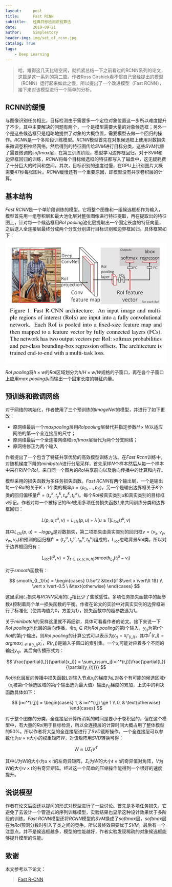```yaml
---
layout:     post
title:      Fast RCNN
subtitle:   经典目标检测识别算法
date:       2019-09-21
author:     Simplestory
header-img: img/set_of_rcnn.jpg
catalog: True
tags:
    - Deep Learning
---
```


> 哈，难得这几天比较空闲，就抓紧总结一下之前看过的RCNN系列的论文，这篇是这一系列的第二篇。作者Ross Girshick看不惯自己曾经提出的模型（RCNN）运行起来如此之慢，所以提出了一个改进模型（Fast RCNN），接下来对该模型进行一个简单的分析。

## RCNN的缓慢

与图像识别任务相比，目标检测由于需要多一个定位对象位置这一步所以难度提升了不少，其中主要解决的问题有两个，一个是模型需要大量的对象候选框；另外一个是这些候选框只是粗略地提供了对象的大概位置，需要模型去做一个回归的操作。$RCNN$是一个多阶段训练模型。$RCNN$模型首先在对象候选框上使用对数损失来微调卷积神经网络，然后得到的特征图传给$SVM$进行目标分类，这些$SVM$代替了需要微调的$softmax$层，在第三训练阶段，模型学习边界框回归。对于$SVM$和边界框回归的训练，$RCNN$将每个目标候选框的特征都写入了磁盘中，这无疑耗费了十分巨大的时间和空间，其次，目标识别的速度过慢，在GPU上识别图片大概需要47秒每张图片。$RCNN$缓慢还有一个重要原因，即模型没有共享卷积层的计算。

## 基本结构

$Fast \ RCNN$是一个单阶段训练的模型。它将整个图像和一组候选框都作为输入，模型首先用一组卷积层和最大池化层对整张图像进行特征提取，再在提取出的特征图上，针对每一个候选框用$RoI \ pooling$池化层提取出一个固定长度的特征向量，之后送入全连接层最终分成两个分支分别进行目标识别和边界框回归。具体框架如下：

![architecture of fast rcnn](https://raw.githubusercontent.com/simplestory/simplestory.github.io/master/img/architecture_of_fastrcnn.png)

$RoI \ pooling$将$h \times w$的$RoI$区域划分为$h/H \times w/W$规格的子窗口，再在各个子窗口上应用$max \ pooling$从而输出一个固定长度的特征向量。

## 预训练和微调网络

对于网络的初始化，作者使用了三个预训练的$ImageNet$的模型，并进行了如下更改：

- 原网络最后一个$max pooling$层用$RoI pooling$层替代并指定参数$H \times W$以适应网络的第一个全连接层的尺寸；
- 原网络最后一个全连接网络和$softmax$层替代为两个分支网络；
- 原网络修正为两个输入

作者提出了一个包含了特征共享优势的高效模型训练方法。在$Fast \ Rcnn$训练中，对随机梯度下降的$minibatch$进行分层采样，首先采样$N$个样本然后从每一个样本中采样$R/N$个$RoI$。来自同一个图片的$RoI$共享前向以及后向传播中的计算和内存。

模型采用的损失函数为多任务损失函数。$Fast \ RCNN$有两个输出层，一个是输出每一个$RoI$的关于$K+1$个类的概率$p=(p_0,\dots,p_K)$，另一个是输出边界框关于$K$个类的回归偏移量$t^k=(t_x^k,t_y^k,t_w^k,t_h^k)$。每个$RoI$被真实类别$u$和真实类别的目标框$v$标记。作者对每一个被标记的$RoI$使用多项任务损失函数$L$来共同训练分类和边界框回归：

$$
L(p,u,t^u,v) = L_{cls}(p,u)+\lambda[u \ge 1]L_{loc}(t^u,v)
$$

其中$L_{cls}(p,u)=-logp_u$是对数损失，第二项损失由真实类别的回归框$v=(v_x,v_y,v_w,v_h)$和预测的回归框$t^u=(t_x^u,t_y^u,t_w^u,t_h^u)$组成的，$L_{loc}$忽略背景$RoI$类，所以对于边界框回归有：

$$
L_{loc}(t^u,v) = \sum_{t \in \{x,y,w,h\}} smooth_{L_1}(t_i^u-v_i)
$$

对于$smooth$函数有：

$$
smooth_{L_1}(x) = \begin{cases}
0.5x^2 &\text{if $\vert x \vert\lt 1$} \\
\vert x \vert-0.5 \ &\text{otherwise}
\end{cases}
$$

这里采用$L_1$损失与$RCNN$采用的$L_2$相比少了些敏感性。多项任务损失函数中的超参数$\lambda$控制着两个单一损失函数的平衡。作者在论文的实验中对真实实例的边界框进行了标准化（使其均值为0，方差为1），损失函数中的超参数选为1。

关于$minibatch$的采样这里就不再细讲，具体可看看作者的论文。接下来说一下$RoI \ pooling$池化层的后向传播，令$x_i \in R$为$RoI \ pooling$的第i个输入，$y_{rj}$为第r个$RoI$的第j个输出，则$RoI \ pooling$的计算公式可以表示为$y_{rj}=x_{i^*(i,j)}$，其中$i^*(r,j)=argmax_{i^'\in R(r,j)}x_i^'$，$R(r,j)$是输入子窗口的索引集。一个$x_i$可能对应着多个不同的输出$y_{rj}$。其后向传播形式为：

$$
\frac{\partial{L}}{\partial{x_i}} = \sum_r\sum_j[i=i^*(r,j)]\frac{\partial{L}}{\partial{y_{rj}}}
$$

$RoI$池化层反向传播中损失函数$L$对输入节点$x_i$的梯度为$L$对各个有可能的候选区域$r$（$x_i$被第$r$个候选区域的第$j$个输出选为最大值）输出$y_{rj}$梯度的累加，上式中的判决函数具体如下：

$$
[i=i^*(r,j)] = \begin{cases}
1, & i=i^*(r,j) \ge 1 \\
0, & \text{otherwise}
\end{cases}
$$

对于整个图像的分类，全连接层计算所消耗的时间是要小于卷积层的，但在这个模型中，有大量的$RoI$用于目标检测，所以全连接层的计算时间大概占用了整体模型的$50\%$。所以作者将大型的全连接层进行了$SVD$截断操作。一个全连接层可以参数化为$u \times v$大小的权重矩阵$W$，对该矩阵用$SVD$转换可得：

$$
W \approx U\Sigma_tV^T
$$

其中$U$为$W$的大小为$u \times t$的左奇异矩阵，$\Sigma_t$为$W$的大小$t \times t$的奇异值对角阵，$V$为$W$的大小$v \times t$的右奇异矩阵。经过这一个简单的压缩操作能得到一个很好的速度提升。

## 说说模型

作者在论文后面还以提问的形式对模型进行了一些讨论。首先是多项任务损失，它避免了去设计一个管道式的序列训练模型，实验结果也显示这种设计效果优于多阶段的训练。$Fast \ RCNN$模型还将$RCNN$模型的$SVM$换成了$softmax$层，$softmax$层在为$RoI$预测分数时引入了类之间的竞争，所以最终效果要优于$SVM$。最后有一个注意点，并不是候选框越多，模型的性能越好，作者实验发现稀疏的对象候选框能够提升模型的性能。

## 致谢

本文参考以下论文：

>[Fast R-CNN](https://arxiv.org/pdf/1504.08083.pdf)